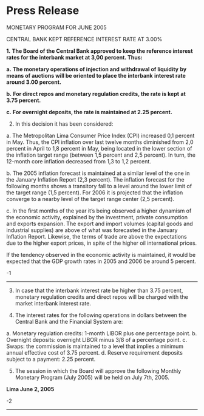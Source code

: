 # Press Release  

 MONETARY PROGRAM FOR JUNE 2005

 CENTRAL BANK KEPT REFERENCE INTEREST RATE AT 3.00%

**1.** **The Board of the Central Bank approved to keep the reference interest**
**rates for the interbank market at 3,00 percent. Thus:**

**a.** **The monetary operations of injection and withdrawal of liquidity**
**by means of auctions will be oriented to place the interbank**
**interest rate around 3.00 percent.**

**b.** **For direct repos and monetary regulation credits, the rate is kept**
**at 3.75 percent.**

**c.** **For overnight deposits, the rate is maintained at 2.25 percent.**

2. In this decision it has been considered:

a. The Metropolitan Lima Consumer Price Index (CPI) increased 0,1
percent in May. Thus, the CPI inflation over last twelve months
diminished from 2,0 percent in April to 1,8 percent in May, being located
in the lower section of the inflation target range (between 1,5 percent
and 2,5 percent). In turn, the 12-month core inflation decreased from
1,3 to 1,2 percent.

b. The 2005 inflation forecast is maintained at a similar level of the one in
the January Inflation Report (2,3 percent). The inflation forecast for the
following months shows a transitory fall to a level around the lower limit
of the target range (1,5 percent). For 2006 it is projected that the
inflation converge to a nearby level of the target range center (2,5
percent).

c. In the first months of the year it’s being observed a higher dynamism of
the economic activity, explained by the investment, private consumption
and exports expansion. The export and import volumes (capital goods
and industrial supplies) are above of what was forecasted in the
January Inflation Report. Likewise, the terms of trade are above the
expectations due to the higher export prices, in spite of the higher oil
international prices.

If the tendency observed in the economic activity is maintained, it would
be expected that the GDP growth rates in 2005 and 2006 be around 5
percent.

-1

-----

3. In case that the interbank interest rate be higher than 3.75 percent, monetary
regulation credits and direct repos will be charged with the market interbank
interest rate.

4. The interest rates for the following operations in dollars between the Central
Bank and the Financial System are:

a. Monetary regulation credits: 1-month LIBOR plus one percentage
point.
b. Overnight deposits: overnight LIBOR minus 3/8 of a percentage point.
c. Swaps: the commission is maintained to a level that implies a
minimum annual effective cost of 3.75 percent.
d. Reserve requirement deposits subject to a payment: 2.25 percent.

5. The session in which the Board will approve the following Monthly Monetary
Program (July 2005) will be held on July 7th, 2005.

**Lima June 2, 2005**

-2

-----

